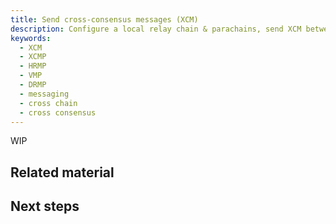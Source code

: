 ```yaml
---
title: Send cross-consensus messages (XCM)
description: Configure a local relay chain & parachains, send XCM between parachains and the relay chain.
keywords:
  - XCM
  - XCMP
  - HRMP
  - VMP
  - DRMP 
  - messaging
  - cross chain 
  - cross consensus
---
```


WIP

<!-- TODO NAV.YAML -->
<!-- content/md/en/docs/tutorials/connect-relay-and-parachains/parachain.md in next steps once in nav -->

<!-- TODO

Outline:
- VMP with single collator configured and executed
  - relay local and parachain tutos completed, assume single parachain on relay chain
- Add Rocmine to the local relaychain
  - [HRMP](/reference/how-to-guides/parachains/add-hrmp-channels/) updated for this purpose and referenced.
  - [Add parachain nodes](/reference/how-to-guides/parachains/add-paranodes/) used if needed to add relay validators and additional collators.
  - New guide for various ways to get a slot for testing and for production? TODO

-->

## Related material

<!-- TODO NAV.YAML -->
<!-- content/md/en/docs/reference/how-to-guides/parachains/add-hrmp-channels.md referenced -->
<!-- content/md/en/docs/reference/how-to-guides/parachains/add-vmp-channels.md created and referenced -->

## Next steps
